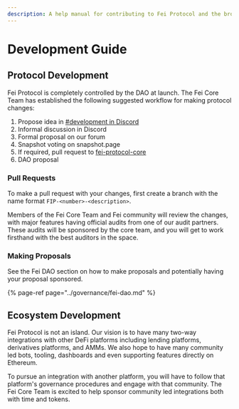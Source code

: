 ```yaml
---
description: A help manual for contributing to Fei Protocol and the broader FEI ecosystem
---
```


# Development Guide

## Protocol Development

Fei Protocol is completely controlled by the DAO at launch. The Fei Core Team has established the following suggested workflow for making protocol changes:

1. Propose idea in [\#development in Discord](https://discord.gg/p4jmUATf4C)
2. Informal discussion in Discord
3. Formal proposal on our forum
4. Snapshot voting on snapshot.page
5. If required, pull request to [fei-protocol-core](https://github.com/fei-protocol/fei-protocol-core/pulls)
6. DAO proposal

### Pull Requests

To make a pull request with your changes, first create a branch with the name format `FIP-<number>-<description>`.

Members of the Fei Core Team and Fei community will review the changes, with major features having official audits from one of our audit partners. These audits will be sponsored by the core team, and you will get to work firsthand with the best auditors in the space.

### Making Proposals

See the Fei DAO section on how to make proposals and potentially having your proposal sponsored. 

{% page-ref page="../governance/fei-dao.md" %}

## Ecosystem Development

Fei Protocol is not an island. Our vision is to have many two-way integrations with other DeFi platforms including lending platforms, derivatives platforms, and AMMs. We also hope to have many community led bots, tooling, dashboards and even supporting features directly on Ethereum.

To pursue an integration with another platform, you will have to follow that platform's governance procedures and engage with that community. The Fei Core Team is excited to help sponsor community led integrations both with time and tokens.



